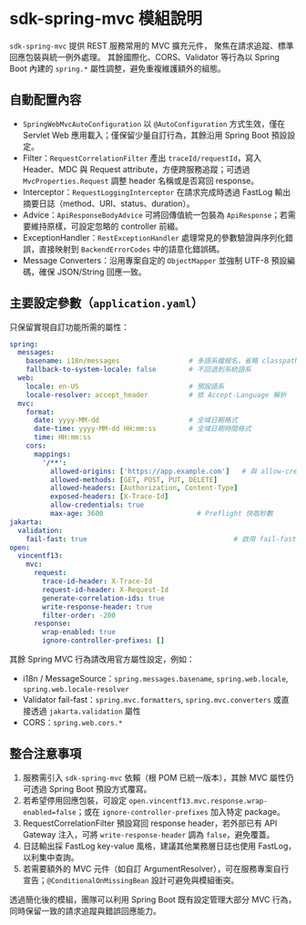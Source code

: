 # sdk-spring-mvc 模組說明

`sdk-spring-mvc` 提供 REST 服務常用的 MVC 擴充元件，
聚焦在請求追蹤、標準回應包裝與統一例外處理。
其餘國際化、CORS、Validator 等行為以 Spring Boot 內建的 `spring.*` 屬性調整，避免重複維護額外的組態。

## 自動配置內容
- `SpringWebMvcAutoConfiguration` 以 `@AutoConfiguration` 方式生效，僅在 Servlet Web 應用載入；僅保留少量自訂行為，其餘沿用 Spring Boot 預設設定。
- Filter：`RequestCorrelationFilter` 產出 `traceId/requestId`，寫入 Header、MDC 與 Request attribute，方便跨服務追蹤；可透過 `MvcProperties.Request` 調整 header 名稱或是否寫回 response。
- Interceptor：`RequestLoggingInterceptor` 在請求完成時透過 FastLog 輸出摘要日誌（method、URI、status、duration）。
- Advice：`ApiResponseBodyAdvice` 可將回傳值統一包裝為 `ApiResponse`；若需要維持原樣，可設定忽略的 controller 前綴。
- ExceptionHandler：`RestExceptionHandler` 處理常見的參數驗證與序列化錯誤，直接映射到 `BackendErrorCodes` 中的語意化錯誤碼。
- Message Converters：沿用專案自定的 `ObjectMapper` 並強制 UTF-8 預設編碼，確保 JSON/String 回應一致。

## 主要設定參數（`application.yaml`）
只保留實現自訂功能所需的屬性：
```yaml
spring:
  messages:
    basename: i18n/messages                 # 多語系檔根名，省略 classpath: 前綴
    fallback-to-system-locale: false        # 不回退到系統語系
  web:
    locale: en-US                           # 預設語系
    locale-resolver: accept_header          # 依 Accept-Language 解析
  mvc:
    format:
      date: yyyy-MM-dd                      # 全域日期格式
      date-time: yyyy-MM-dd HH:mm:ss        # 全域日期時間格式
      time: HH:mm:ss
    cors:
      mappings:
        '/**':
          allowed-origins: ['https://app.example.com']   # 與 allow-credentials=true 不可同時使用 '*'
          allowed-methods: [GET, POST, PUT, DELETE]
          allowed-headers: [Authorization, Content-Type]
          exposed-headers: [X-Trace-Id]
          allow-credentials: true
          max-age: 3600                       # Preflight 快取秒數
jakarta:
  validation:
    fail-fast: true                                    # 啟用 fail-fast 驗證策略
open:
  vincentf13:
    mvc:
      request:
        trace-id-header: X-Trace-Id
        request-id-header: X-Request-Id
        generate-correlation-ids: true
        write-response-header: true
        filter-order: -200
      response:
        wrap-enabled: true
        ignore-controller-prefixes: []
```

其餘 Spring MVC 行為請改用官方屬性設定，例如：
- i18n / MessageSource：`spring.messages.basename`, `spring.web.locale`, `spring.web.locale-resolver`
- Validator fail-fast：`spring.mvc.formatters`, `spring.mvc.converters` 或直接透過 `jakarta.validation` 屬性
- CORS：`spring.web.cors.*`

## 整合注意事項
1. 服務需引入 `sdk-spring-mvc` 依賴（根 POM 已統一版本），其餘 MVC 屬性仍可透過 Spring Boot 預設方式覆寫。
2. 若希望停用回應包裝，可設定 `open.vincentf13.mvc.response.wrap-enabled=false`；或在 `ignore-controller-prefixes` 加入特定 package。
3. RequestCorrelationFilter 預設寫回 response header，若外部已有 API Gateway 注入，可將 `write-response-header` 調為 `false`，避免覆蓋。
4. 日誌輸出採 FastLog key-value 風格，建議其他業務層日誌也使用 FastLog，以利集中查詢。
5. 若需要額外的 MVC 元件（如自訂 ArgumentResolver），可在服務專案自行宣告；`@ConditionalOnMissingBean` 設計可避免與模組衝突。

透過簡化後的模組，團隊可以利用 Spring Boot 既有設定管理大部分 MVC 行為，同時保留一致的請求追蹤與錯誤回應能力。
